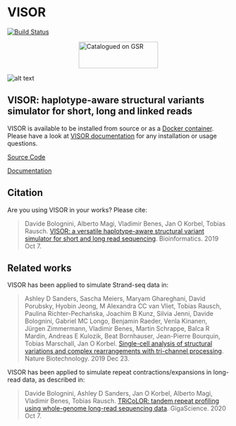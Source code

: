 # VISOR
[![Build Status](https://travis-ci.com/davidebolo1993/VISOR.svg?branch=master)](https://travis-ci.com/davidebolo1993/VISOR)

<div style="width: 180px; margin: 0 auto;"><a href="https://surveillance.cancer.gov/genetic-simulation-resources/"><img src="https://surveillance.cancer.gov/gsr/static/img/gsr_tile.jpg" alt="Catalogued on GSR" width="180" height="60" /></a></div>

![alt text](VISOR.png)

## VISOR: haplotype-aware structural variants simulator for short, long and linked reads

VISOR is available to be installed from source or as a [Docker container](https://hub.docker.com/r/davidebolo1993/visor).
Please have a look at [VISOR documentation](https://davidebolo1993.github.io/visordoc/) for any installation or usage questions.

[Source Code](https://github.com/davidebolo1993/VISOR/tree/master/VISOR)

[Documentation](https://davidebolo1993.github.io/visordoc/)

## Citation

Are you using VISOR in your works? Please cite:

> Davide Bolognini, Alberto Magi, Vladimir Benes, Jan O Korbel, Tobias Rausch. [VISOR: a versatile haplotype-aware structural variant simulator for short and long read sequencing](https://academic.oup.com/bioinformatics/article/doi/10.1093/bioinformatics/btz719/5582674/). Bioinformatics. 2019 Oct 7.

## Related works

VISOR has been applied to simulate Strand-seq data in:

> Ashley D Sanders, Sascha Meiers, Maryam Ghareghani, David Porubsky, Hyobin Jeong, M Alexandra CC van Vliet, Tobias Rausch, Paulina Richter-Pechańska, Joachim B Kunz, Silvia Jenni, Davide Bolognini, Gabriel MC Longo, Benjamin Raeder, Venla Kinanen, Jürgen Zimmermann, Vladimir Benes, Martin Schrappe, Balca R Mardin, Andreas E Kulozik, Beat Bornhauser, Jean-Pierre Bourquin, Tobias Marschall, Jan O Korbel. [Single-cell analysis of structural variations and complex rearrangements with tri-channel processing](https://www.nature.com/articles/s41587-019-0366-x). Nature Biotechnology. 2019 Dec 23.

VISOR has been applied to simulate repeat contractions/expansions in long-read data, as described in:

> Davide Bolognini, Ashley D Sanders, Jan O Korbel, Alberto Magi, Vladimir Benes, Tobias Rausch. [TRiCoLOR: tandem repeat profiling using whole-genome long-read sequencing data](https://academic.oup.com/gigascience/article/9/10/giaa101/5918863?searchresult=1). GigaScience. 2020 Oct 7.
